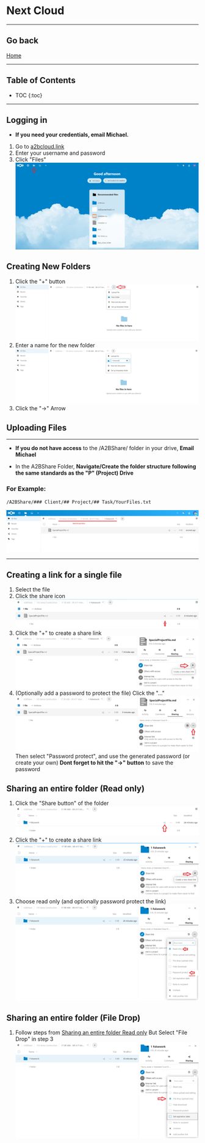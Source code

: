 # Next Cloud

---
## Go back
[Home](index.md)

___
## Table of Contents
* TOC
{:toc}
___
## Logging in
- **If you need your credentials, email Michael.**
1. Go to [a2bcloud.link](http://a2bcloud.link)
2. Enter your username and password
3. Click "Files"
![](Pasted%20image%2020220615124728.png)

## Creating New Folders
1. Click the "+" button
![](Pasted%20image%2020220615125930.png)
2. Enter a name for the new folder
![](Pasted%20image%2020220615130024.png)
3. Click the "->" Arrow 

## Uploading Files
---
* **If you do not have access** to the /A2BShare/ folder in your drive, **Email Michael**
- In the A2BShare Folder, **Navigate/Create the folder structure following the same standards as the "P" (Project) Drive**

### For Example:
```
/A2BShare/### Client/## Project/## Task/YourFiles.txt
```

![](Pasted%20image%2020220615130247.png)

___
## Creating a link for a single file
1. Select the file
2. Click the share icon
![](Pasted%20image%2020220615130605.png)
3. Click the "+" to create a share link
![](Pasted%20image%2020220615130944.png)
4. (Optionally add a password to protect the file) Click the "..."
![](Pasted%20image%2020220615131123.png)
Then select "Password protect", and use the generated password (or create your own)
**Dont forget to hit the "->" button** to save the password

## Sharing an entire folder (Read only)
1. Click the "Share button" of the folder
![](Pasted%20image%2020220615132632.png)
2. Click the "+" to create a share link
![](Pasted%20image%2020220615132728.png)
3. Choose read only (and optionally password protect the link)
 ![](Pasted%20image%2020220615133036.png)
## Sharing an entire folder (File Drop)
1. Follow steps from [Sharing an entire folder Read only](#Sharing%20an%20entire%20folder%20Read%20only) But Select "File Drop" in step 3
![](Pasted%20image%2020220615133411.png)

